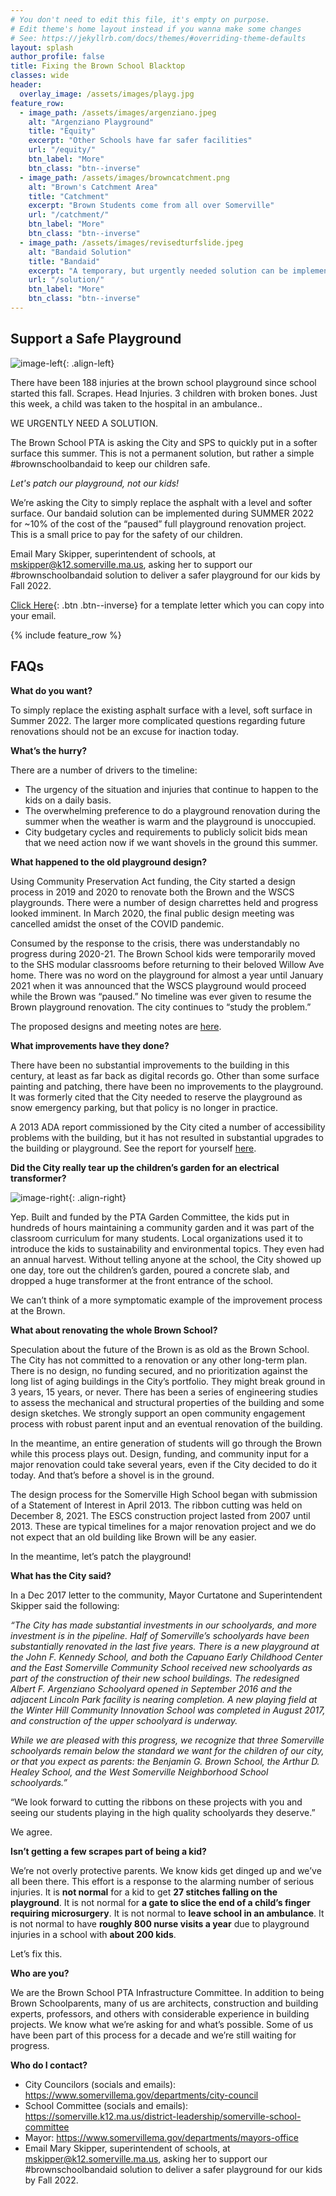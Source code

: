 ```yaml
---
# You don't need to edit this file, it's empty on purpose.
# Edit theme's home layout instead if you wanna make some changes
# See: https://jekyllrb.com/docs/themes/#overriding-theme-defaults
layout: splash
author_profile: false
title: Fixing the Brown School Blacktop
classes: wide
header:
  overlay_image: /assets/images/playg.jpg
feature_row:
  - image_path: /assets/images/argenziano.jpeg
    alt: "Argenziano Playground"
    title: "Equity"
    excerpt: "Other Schools have far safer facilities"
    url: "/equity/"
    btn_label: "More"
    btn_class: "btn--inverse"
  - image_path: /assets/images/browncatchment.png
    alt: "Brown's Catchment Area"
    title: "Catchment"
    excerpt: "Brown Students come from all over Somerville"
    url: "/catchment/"
    btn_label: "More"
    btn_class: "btn--inverse"
  - image_path: /assets/images/revisedturfslide.jpeg
    alt: "Bandaid Solution"
    title: "Bandaid"
    excerpt: "A temporary, but urgently needed solution can be implemented by the fall of 2022"
    url: "/solution/"
    btn_label: "More"
    btn_class: "btn--inverse"
---
```


## Support a Safe Playground

![image-left](/assets/images/injury1.jpeg){: .align-left}

There have been 188 injuries at the brown school playground since school started this fall. Scrapes. Head Injuries.  3 children with broken bones. Just this week, a child was taken to the hospital in an ambulance..

WE URGENTLY NEED A SOLUTION.

The Brown School PTA is asking the City and SPS to quickly put in a softer surface this summer. This is not a permanent solution, but rather a simple #brownschoolbandaid to keep our children safe. 

*Let's patch our playground, not our kids!*

We’re asking the City to simply replace the asphalt with a level and softer surface. Our bandaid solution can be implemented during SUMMER 2022 for ~10% of the cost of the “paused” full playground renovation project. This is a small price to pay for the safety of our children.

Email Mary Skipper, superintendent of schools, at [mskipper@k12.somerville.ma.us](mailto:mskipper@k12.somerville.ma.us), asking her to support our #brownschoolbandaid solution to deliver a safer playground for our kids by Fall 2022.
 
[Click Here](https://docs.google.com/document/d/1VqnC1T0sPuSkGYL5ldxXCvYayIQFvWeDsonMXY6DEWs/edit?usp=sharing){: .btn .btn--inverse} for a template letter which you can copy into your email.

{% include feature_row  %}

## FAQs

**What do you want?**

To simply replace the existing asphalt surface with a level, soft surface in Summer 2022. The larger more complicated questions regarding future renovations should not be an excuse for inaction today.

**What’s the hurry?**

There are a number of drivers to the timeline:

- The urgency of the situation and injuries that continue to happen to the kids on a daily basis.
- The overwhelming preference to do a playground renovation during the summer when the weather is warm and the playground is unoccupied.
- City budgetary cycles and requirements to publicly solicit bids mean that we need action now if we want shovels in the ground this summer.

**What happened to the old playground design?**

Using Community Preservation Act funding, the City started a design process in 2019 and 2020 to renovate both the Brown and the WSCS playgrounds. There were a number of design charrettes held and progress looked imminent. In March 2020, the final public design meeting was cancelled amidst the onset of the COVID pandemic.

Consumed by the response to the crisis, there was understandably no progress during 2020-21. The Brown School kids were temporarily moved to the SHS modular classrooms before returning to their beloved Willow Ave home. There was no word on the playground for almost a year until January 2021 when it was announced that the WSCS playground would proceed while the Brown was “paused.” No timeline was ever given to resume the Brown playground renovation. The city continues to “study the problem.”

The proposed designs and meeting notes are [here](https://www.somervillema.gov/brownschoolrenovation).

**What improvements have they done?**

There have been no substantial improvements to the building in this century, at least as far back as digital records go. Other than some surface painting and patching, there have been no improvements to the playground. It was formerly cited that the City needed to reserve the playground as snow emergency parking, but that policy  is no longer in practice.

A 2013 ADA report commissioned by the City cited a number of accessibility problems with the building, but it has not resulted in substantial upgrades to the building or playground. See the report for yourself [here](http://ifa.somervillema.gov.s3.amazonaws.com/documents/2013-ada-self-evaluation.pdf).

**Did the City really tear up the children’s garden for an electrical transformer?**

![image-right](/assets/images/transformerinstalled.jpg){: .align-right}

Yep. Built and funded by the PTA Garden Committee, the kids put in hundreds of hours maintaining a community garden and it was part of the classroom curriculum for many students. Local organizations used it to introduce the kids to sustainability and environmental topics. They even had an annual harvest. Without telling anyone at the school, the City showed up one day, tore out the children’s garden, poured a concrete slab, and dropped a huge transformer at the front entrance of the school.

We can’t think of a more symptomatic example of the improvement process at the Brown.

**What about renovating the whole Brown School?**

Speculation about the future of the Brown is as old as the Brown School. The City has not committed to a renovation or any other long-term plan. There is no design, no funding secured, and no prioritization against the long list of aging buildings in the City’s portfolio. They might break ground in 3 years, 15 years, or never. There has been a series of engineering studies to assess the mechanical and structural properties of the building and some design sketches. We strongly support an open community engagement process with robust parent input and an eventual renovation of the building.

In the meantime, an entire generation of students will go through the Brown while this process plays out. Design, funding, and community input for a major renovation could take several years, even if the City decided to do it today. And that’s before a shovel is in the ground.

The design process for the Somerville High School began with submission of a Statement of Interest in April 2013. The ribbon cutting was held on December 8, 2021. The ESCS construction project lasted from 2007 until 2013. These are typical timelines for a major renovation project and we do not expect that an old building like Brown will be any easier. 

In the meantime, let’s patch the playground!

**What has the City said?**

In a Dec 2017 letter to the community, Mayor Curtatone and Superintendent Skipper said the following:

*“The City has made substantial investments in our schoolyards, and more investment is in the pipeline. Half of Somerville’s schoolyards have been substantially renovated in the last five years. There is a new playground at the John F. Kennedy School, and both the Capuano Early Childhood Center and the East Somerville Community School received new schoolyards as part of the construction of their new school buildings. The redesigned Albert F. Argenziano Schoolyard opened in September 2016 and the adjacent Lincoln Park facility is nearing completion. A new playing field at the Winter Hill Community Innovation School was completed in August 2017, and construction of the upper schoolyard is underway.*

*While we are pleased with this progress, we recognize that three Somerville schoolyards remain below the standard we want for the children of our city, or that you expect as parents: the Benjamin G. Brown School, the Arthur D. Healey School, and the West Somerville Neighborhood School schoolyards.”*

“We look forward to cutting the ribbons on these projects with you and seeing our students playing in the high quality schoolyards they deserve.”

We agree.

**Isn’t getting a few scrapes part of being a kid?**

We’re not overly protective parents. We know kids get dinged up and we’ve all been there. This effort is a response to the alarming number of serious injuries. It is **not normal** for a kid to get **27 stitches falling on the playground**. It is not normal for **a gate to slice the end of a child’s finger requiring microsurgery**.  It is not normal to **leave school in an ambulance**. It is not normal to have **roughly 800 nurse visits a year** due to playground injuries in a school with **about 200 kids**. 

Let’s fix this.

**Who are you?**

We are the Brown School PTA Infrastructure Committee. In addition to being Brown Schoolparents, many of us are architects, construction and building experts, professors, and others with considerable experience in building projects. We know what we’re asking for and what’s possible. Some of us have been part of this process for a decade and we’re still waiting for progress.

**Who do I contact?**

- City Councilors (socials and emails): https://www.somervillema.gov/departments/city-council
- School Committee (socials and emails): https://somerville.k12.ma.us/district-leadership/somerville-school-committee
- Mayor: https://www.somervillema.gov/departments/mayors-office
- Email Mary Skipper, superintendent of schools, at [mskipper@k12.somerville.ma.us](mailto:mskipper@k12.somerville.ma.us), asking her to support our
 #brownschoolbandaid solution to deliver a safer playground for our kids by Fall 2022.


